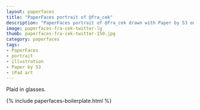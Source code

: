 ```yaml
---
layout: paperfaces
title: "PaperFaces portrait of @fra_cek"
description: "PaperFaces portrait of @fra_cek drawn with Paper by 53 on an iPad."
image: paperfaces-fra-cek-twitter-lg
thumb: paperfaces-fra-cek-twitter-150.jpg
category: paperfaces
tags: 
- PaperFaces
- portrait
- illustration
- Paper by 53
- iPad art
---
```


Plaid in glasses.

{% include paperfaces-boilerplate.html %}